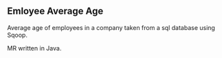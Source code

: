 Emloyee Average Age
-----

Average age of employees in a company taken from a sql database using Sqoop.

MR written in Java.

